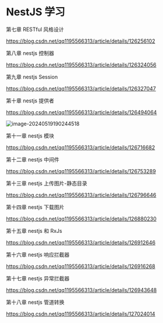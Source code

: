# NestJS 学习





第七章 RESTful 风格设计

https://blog.csdn.net/qq1195566313/article/details/126256102





第八章 nestjs 控制器

https://blog.csdn.net/qq1195566313/article/details/126324056





第九章 nestjs Session

https://blog.csdn.net/qq1195566313/article/details/126327047





第十章 nestjs 提供者

https://blog.csdn.net/qq1195566313/article/details/126494064

![image-20240519190244518](https://qn.huat.xyz/mac/202405191902615.png)





第十一章 nestjs 模块

https://blog.csdn.net/qq1195566313/article/details/126716682



第十二章 nestjs 中间件

https://blog.csdn.net/qq1195566313/article/details/126753289



第十三章 nestjs 上传图片-静态目录

https://blog.csdn.net/qq1195566313/article/details/126796646



第十四章 nestjs 下载图片

https://blog.csdn.net/qq1195566313/article/details/126880230



第十五章 nestjs 和 RxJs

https://blog.csdn.net/qq1195566313/article/details/126912646



第十六章 nestjs 响应拦截器

https://blog.csdn.net/qq1195566313/article/details/126916268



第十七章 nestjs 异常拦截器

https://blog.csdn.net/qq1195566313/article/details/126943648



第十八章 nestjs 管道转换

https://blog.csdn.net/qq1195566313/article/details/127024014
